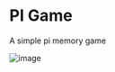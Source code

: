 # PI Game
A simple pi memory game

![image](https://user-images.githubusercontent.com/66825034/211856108-c8389f64-3a80-4905-a06a-d174f397a6fa.png)
